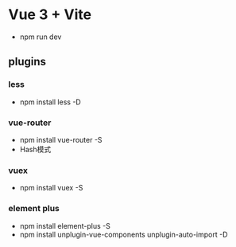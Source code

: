 # Vue 3 + Vite
- npm run dev
## plugins
### less
- npm install less -D
### vue-router
- npm install vue-router -S
- Hash模式
### vuex
- npm install vuex -S
### element plus
- npm install element-plus -S
- npm install unplugin-vue-components unplugin-auto-import -D